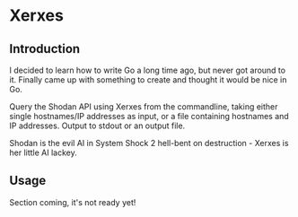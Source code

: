 # Xerxes
## Introduction
I decided to learn how to write Go a long time ago, but never got around to it. Finally came up with something to create and thought it would be nice in Go.

Query the Shodan API using Xerxes from the commandline, taking either single hostnames/IP addresses as input, or a file containing hostnames and IP addresses. Output to stdout or an output file.

Shodan is the evil AI in System Shock 2 hell-bent on destruction - Xerxes is her little AI lackey.

## Usage
Section coming, it's not ready yet!
